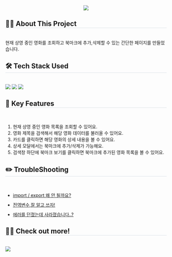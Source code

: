 <div style="text-align:center">
    <img src="https://capsule-render.vercel.app/api?type=waving&color=3284dc&height=180&text=Search%20The%20Movie!&animation=blink&fontColor=ffffff&fontSize=70" />
</div>
<div style="text-align: left;">
  <h2 style="border-bottom: 1px solid #d8dee4;">
  💁‍♀️ About This Project
  </h2>
  <br>
  <div style="text-align: left;"> 
    현재 상영 중인 영화를 조회하고 북마크에 추가,삭제할 수 있는 간단한 페이지를 만들었습니다.
  </div>
</div>
<div style="text-align: left;">
  <h2 style="border-bottom: 1px solid #d8dee4;;"> 
  🛠️ Tech Stack Used
   </h2> 
   <br> 
  <div style="margin: ; text-align: left;"> 
   <img src="https://img.shields.io/badge/HTML5-E34F26?style=flat&logo=HTML5&logoColor=white">
    <img src="https://img.shields.io/badge/CSS3-1572B6?style=flat&logo=CSS3&logoColor=white">
    <img src="https://img.shields.io/badge/Javascript-F7DF1E?style=flat&logo=Javascript&logoColor=white">
  </div>
</div>
<div style="text-align: left;">
  <h2 style="border-bottom: 1px solid #d8dee4;"> 
  👀 Key Features
  </h2> 
  <br> 
  <div style="margin: ; text-align: left;"> 
  <ol>
    <li>현재 상영 중인 영화 목록을 조회할 수 있어요.</li>
    <li>영화 제목을 검색해서 해당 영화 데이터를 불러올 수 있어요.</li>
    <li>카드를 클릭하면 해당 영화의 상세 내용을 볼 수 있어요.</li>
    <li>상세 모달에서는 북마크에 추가/삭제가 가능해요.</li>
    <li>검색창 하단에 북마크 보기를 클릭하면 북마크에 추가된 영화 목록을 볼 수 있어요.</li>
  </ol>
</div>
<div style="text-align: left;">
  <h2 style="border-bottom: 1px solid #d8dee4;"> 
   ✏️ TroubleShooting
  </h2> 
  <br> 
  <div style="margin: ; text-align: left;"> 
  <ul>
    <li style="margin-bottom:10px;text-decoration:under-line;text-decoration:underline">    
      <a style="color:'#fff" href="https://dhye410.tistory.com/9">
      import / export 왜 안 될까요?
      </a>
    </li>
    <li style="margin-bottom:10px;text-decoration:under-line;text-decoration:underline">    
      <a href="https://dhye410.tistory.com/12">
        전역변수,잘 알고 쓰자!
      </a>
    </li>
    <li style="margin-bottom:10px;text-decoration:under-line;text-decoration:underline">    
      <a href="https://dhye410.tistory.com/14">
        에러를 던졌는데 사라졌습니다..?
      </a>
    </li>
  </ul>
</div>
<div style="text-align: left;">
  <h2 style="border-bottom: 1px solid #d8dee4;"> 
  🧑‍💻 Check out more!
  </h2> 
  <br> 
  <div style="text-align: left;"> 
    <a href=https://dhye410.tistory.com> 
    <img src="https://img.shields.io/badge/Tistory-000000?style=flat&logo=Tistory&logoColor=white&link=https://dhye410.tistory.com/"> 
    </a>
</div> 



    